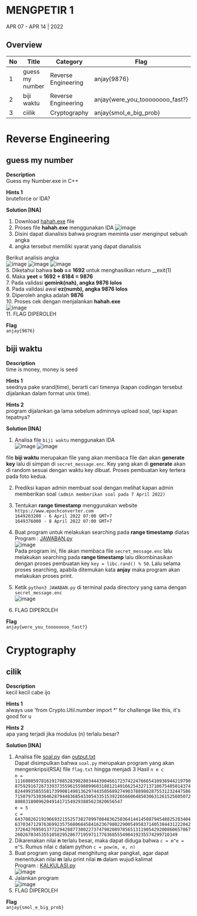 # MENGPETIR 1
APR 07 - APR 14 | 2022

## Overview

| No | Title               | Category              | Flag
|----|---------------------|-----------------------|----------------------------
| 1  | guess my number | Reverse Engineering | anjay{9876}
| 2  | biji waktu | Reverse Engineering | anjay{were_you_toooooooo_fast?}
| 3  | ciilik | Cryptography | anjay{smol_e_big_prob}

# Reverse Engineering 
## guess my number

**Description**  
Guess my Number.exe in C++

**Hints 1**  
bruteforce or IDA?

**Solution [INA]**  
1. Download [hahah.exe](https://github.com/PlasmaRing/CTF-WRITE-UP/blob/e86b2c4bb6a9f7c9d718313e3b95fd3f636960c5/PETIR_1/FILE/%5BREV%5D%20guess%20my%20number/hahah.exe) file
2. Proses file __hahah.exe__ menggunakan IDA
![image](https://user-images.githubusercontent.com/92077284/167343987-ccbd82fd-0f95-4739-b944-9182fb810dec.png)
3. Disini dapat dianalisis bahwa program meminta user menginput sebuah angka
4. angka tersebut memiliki syarat yang dapat dianalisis

Berikut analisis angka  
![image](https://user-images.githubusercontent.com/92077284/167344194-3cad2619-14cc-4c55-8266-dfa2e503db48.png)
![image](https://user-images.githubusercontent.com/92077284/167344212-b606165c-6cf2-418c-9040-39a580a6c8ac.png)
![image](https://user-images.githubusercontent.com/92077284/167344254-bd4beb56-0ff9-479b-83a4-bd0c8e917a5a.png)  
5. Diketahui bahwa __bob == 1692__ untuk menghasilkan return __exit(1)  
6. Maka __yeet = 1692 + 8184 = 9876__  
7. Pada validasi __gemink(nah), angka 9876 lolos__  
8. Pada validasi awal __ez(numb), angka 9876 lolos__  
9. Diperoleh angka adalah __9876__  
10. Proses cek dengan menjalankan __hahah.exe__  
![image](https://user-images.githubusercontent.com/92077284/167345412-aa1dd78c-9172-4878-a95a-abd1af735881.png)  
11. FLAG DIPEROLEH

**Flag**  
`anjay{9876}`


## biji waktu

**Description**  
time is money, money is seed

**Hints 1**  
seednya pake srand(time), berarti cari timenya (kapan codingan tersebut dijalankan dalam format unix time). 

**Hints 2**  
program dijalankan ga lama sebelum adminnya upload soal, tapi kapan tepatnya?

**Solution [INA]**  
1. Analisa file `biji waktu` menggunakan IDA  
![image](https://user-images.githubusercontent.com/92077284/174102773-13ce6214-b9e5-4ee1-9270-491300c01274.png)
![image](https://user-images.githubusercontent.com/92077284/174109251-28a19aba-f926-45c4-bd5d-13843ff4f091.png)

file __biji waktu__ merupakan file yang akan membaca file dan akan __generate key__ lalu di simpan di `secret_message.enc`. Key yang akan di __generate__ akan di random sesuai dengan waktu key dibuat. Proses pembuatan key tertera pada foto kedua.  

2. Prediksi kapan admin membuat soal dengan melihat kapan admin memberikan soal `(admin memberikan soal pada 7 April 2022)`  
3. Tentukan __range timestamp__ menggunakan website `https://www.epochconverter.com`   
`1649203200 - 6 April 2022 07:00 GMT+7`  
`1649376000 - 8 April 2022 07:00 GMT+7`

4. Buat program untuk melakukan searching pada __range timestamp__ diatas  
Program : [JAWABAN.py](https://github.com/PlasmaRing/CTF-WRITE-UP/blob/88d10af4ebad36165dd1ba1a789a067f4a666142/PETIR_1/FILE/%5BREV%5D%20biji%20waktu/JAWABAN.py)  
![image](https://user-images.githubusercontent.com/92077284/174110176-32fec449-ce61-46ef-9149-5ec37d66eca4.png)  
Pada program ini, file akan membaca file `secret_message.enc` lalu melakukan searching pada __range timestamp__ lalu dikombinasikan dengan proses pembuatan key `key = libc.rand() % 50`. Lalu selama proses searching, apabila ditemukan kata __anjay__ maka program akan melakukan proses print. 

5. Ketik `python3 JAWABAN.py` di terminal pada directory yang sama dengan `secret_message.enc`  
![image](https://user-images.githubusercontent.com/92077284/174112143-c1656e46-b552-4aec-bad7-3702eba56993.png)

6. FLAG DIPEROLEH

**Flag**  
`anjay{were_you_toooooooo_fast?}`

# Cryptography
## cilik

**Description**  
kecil kecil cabe ijo

**Hints 1**  
always use 'from Crypto.Util.number import *' for challenge like this, it's good for u

**Hints 2**  
apa yang terjadi jika modulus (n) terlalu besar?

**Solution [INA]**  
1. Analisa file [soal.py](https://github.com/PlasmaRing/CTF-WRITE-UP/blob/1caf068b38d9b5b9537bcb8b6926acffc06f9c8c/PETIR_1/FILE/%5BCRYPTO%5D%20cilik/soal.py) dan [output.txt](https://github.com/PlasmaRing/CTF-WRITE-UP/blob/1caf068b38d9b5b9537bcb8b6926acffc06f9c8c/PETIR_1/FILE/%5BCRYPTO%5D%20cilik/output.txt)  
Dapat disimpulkan bahwa `soal.py` merupakan program yang akan mengenkripsi(RSA) file `flag.txt` hingga menjadi 3 Hasil `n e c`  
`n = 111608059781619170852839828034443904661723742247666541093694421979087592916726733937355961559809960318812149166254327137106754050143748244993585558173990814981362974435056892749037889802875531232447586715079753036462879448368543305433515392265660648503063126152560507280883180096204914171549293885623820656547`  
`e = 5`  
`c = 64370826219196693215525738278997084836250364144145087945488252034046370347129763699235756806845841623679802290054958371405384431222042372642769501377229428877300227374798208978565131190542920086065786726026703453551058295286771959711776368555490419235574299710349`  
2. Dikarenakan nilai __n__ terlalu besar, maka dapat diduga bahwa `c = m^e = m^5`. Rumus nilai c dalam python `c = pow(m, e, n)`  
3. Buat program yang dapat menghitung akar pangkat, agar dapat menentukan nilai __m__  lalu print nilai __m__ dalam wujud kalimat  
Program : [KALKULASI.py](https://github.com/PlasmaRing/CTF-WRITE-UP/blob/1caf068b38d9b5b9537bcb8b6926acffc06f9c8c/PETIR_1/FILE/%5BCRYPTO%5D%20cilik/KALKULASI.py)  
![image](https://user-images.githubusercontent.com/92077284/174117368-1b7e1dff-17f3-4fa2-9598-d478588f8e3b.png)
4. Jalankan program  
![image](https://user-images.githubusercontent.com/92077284/174117638-44e795f5-4573-4a74-80ec-71a2c16e58c1.png)
5. FLAG DIPEROLEH

**Flag**  
`anjay{smol_e_big_prob}`
